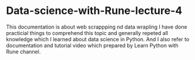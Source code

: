 # Data-science-with-Rune-lecture-4
This documentation is about web scrappping nd data wrapling 
I have done practicial things to comprehend this topic and generally repeted all knowledge which I learned about data science in Python. 
And I also refer to documentation and tutorial video which prepared by Learn Python with Rune channel.
